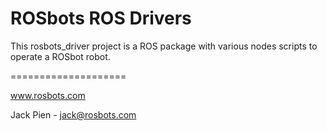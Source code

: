 ROSbots ROS Drivers
====================

This rosbots_driver project is a ROS package with various nodes scripts to operate a ROSbot robot.

====================

www.rosbots.com

Jack Pien - jack@rosbots.com